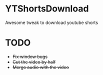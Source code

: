 # YTShortsDownload
Awesome tweak to download youtube shorts

TODO
========================
* ~~Fix window bugs~~
* ~~Cut the video by half~~
* ~~Merge audio with the video~~
